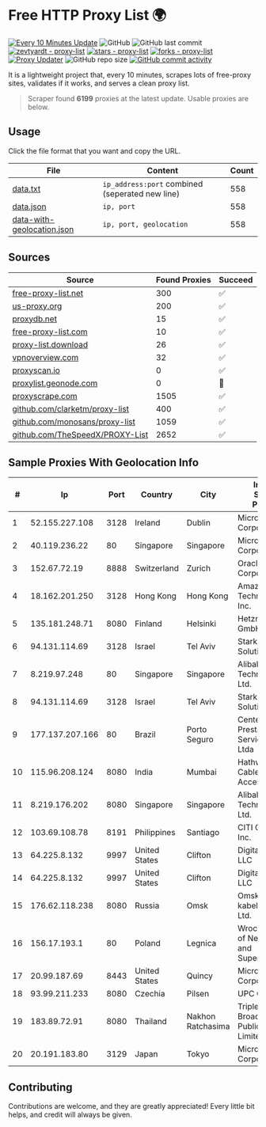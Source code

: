 
# Free HTTP Proxy List 🌍

[![Every 10 Minutes Update](https://github.com/mertguvencli/http-proxy-list/actions/workflows/main.yml/badge.svg?branch=main)](https://github.com/mertguvencli/http-proxy-list/actions/workflows/main.yml)
![GitHub](https://img.shields.io/github/license/mertguvencli/http-proxy-list)
![GitHub last commit](https://img.shields.io/github/last-commit/mertguvencli/http-proxy-list)
[![zevtyardt - proxy-list](https://img.shields.io/static/v1?label=zevtyardt&message=proxy-list&color=blue&logo=github)](https://github.com/zevtyardt/proxy-list "Go to GitHub repo")
[![stars - proxy-list](https://img.shields.io/github/stars/zevtyardt/proxy-list?style=social)](https://github.com/zevtyardt/proxy-list)
[![forks - proxy-list](https://img.shields.io/github/forks/zevtyardt/proxy-list?style=social)](https://github.com/zevtyardt/proxy-list)
[![Proxy Updater](https://github.com/zevtyardt/proxy-list/workflows/Proxy%20Updater/badge.svg)](https://github.com/zevtyardt/proxy-list/actions?query=workflow:"Proxy+Updater")
![GitHub repo size](https://img.shields.io/github/repo-size/zevtyardt/proxy-list)
[![GitHub commit activity](https://img.shields.io/github/commit-activity/m/zevtyardt/proxy-list?logo=commits)](https://github.com/zevtyardt/proxy-list/commits/main)

It is a lightweight project that, every 10 minutes, scrapes lots of free-proxy sites, validates if it works, and serves a clean proxy list.

> Scraper found **6199** proxies at the latest update. Usable proxies are below.

## Usage

Click the file format that you want and copy the URL.

|File|Content|Count|
|----|-------|-----|
|[data.txt](https://raw.githubusercontent.com/mertguvencli/http-proxy-list/main/proxy-list/data.txt)|`ip_address:port` combined (seperated new line)|558|
|[data.json](https://raw.githubusercontent.com/mertguvencli/http-proxy-list/main/proxy-list/data.json)|`ip, port`|558|
|[data-with-geolocation.json](https://raw.githubusercontent.com/mertguvencli/http-proxy-list/main/proxy-list/data-with-geolocation.json)|`ip, port, geolocation`|558|

## Sources

|Source|Found Proxies|Succeed|
|------|-------------|-------|
|[free-proxy-list.net](https://free-proxy-list.net)|300|✅|
|[us-proxy.org](https://www.us-proxy.org)|200|✅|
|[proxydb.net](http://proxydb.net)|15|✅|
|[free-proxy-list.com](https://free-proxy-list.com/?page=&port=&type%5B%5D=http&type%5B%5D=https&up_time=0&search=Search)|10|✅|
|[proxy-list.download](https://www.proxy-list.download/HTTP)|26|✅|
|[vpnoverview.com](https://vpnoverview.com/privacy/anonymous-browsing/free-proxy-servers)|32|✅|
|[proxyscan.io](https://www.proxyscan.io)|0|✅|
|[proxylist.geonode.com](https://proxylist.geonode.com/api/proxy-list?limit=300&page=1&sort_by=lastChecked&sort_type=desc&protocols=http,https)|0|🚫|
|[proxyscrape.com](https://api.proxyscrape.com/v2/?request=displayproxies&protocol=http&timeout=10000&country=all&ssl=all&anonymity=all)|1505|✅|
|[github.com/clarketm/proxy-list](https://raw.githubusercontent.com/clarketm/proxy-list/master/proxy-list-raw.txt)|400|✅|
|[github.com/monosans/proxy-list](https://raw.githubusercontent.com/monosans/proxy-list/main/proxies/http.txt)|1059|✅|
|[github.com/TheSpeedX/PROXY-List](https://raw.githubusercontent.com/TheSpeedX/PROXY-List/master/http.txt)|2652|✅|


## Sample Proxies With Geolocation Info

|#|Ip|Port|Country|City|Internet Service Provider|
|-|--|----|-------|----|-------------------------|
|1|52.155.227.108|3128|Ireland|Dublin|Microsoft Corporation|
|2|40.119.236.22|80|Singapore|Singapore|Microsoft Corporation|
|3|152.67.72.19|8888|Switzerland|Zurich|Oracle Corporation|
|4|18.162.201.250|3128|Hong Kong|Hong Kong|Amazon Technologies Inc.|
|5|135.181.248.71|8080|Finland|Helsinki|Hetzner Online GmbH|
|6|94.131.114.69|3128|Israel|Tel Aviv|Stark Industries Solutions LTD|
|7|8.219.97.248|80|Singapore|Singapore|Alibaba (US) Technology Co., Ltd.|
|8|94.131.114.69|3128|Israel|Tel Aviv|Stark Industries Solutions LTD|
|9|177.137.207.166|80|Brazil|Porto Seguro|Center Prestadora Serviços S/C Ltda|
|10|115.96.208.124|8080|India|Mumbai|Hathway IP over Cable Internet Access|
|11|8.219.176.202|8080|Singapore|Singapore|Alibaba (US) Technology Co., Ltd.|
|12|103.69.108.78|8191|Philippines|Santiago|CITI Cableworld Inc.|
|13|64.225.8.132|9997|United States|Clifton|DigitalOcean, LLC|
|14|64.225.8.132|9997|United States|Clifton|DigitalOcean, LLC|
|15|176.62.118.238|8080|Russia|Omsk|Omskie kabelnye seti Ltd.|
|16|156.17.193.1|80|Poland|Legnica|Wroclaw Centre of Networking and Supercomputing|
|17|20.99.187.69|8443|United States|Quincy|Microsoft Corporation|
|18|93.99.211.233|8080|Czechia|Pilsen|UPC Czech|
|19|183.89.72.91|8080|Thailand|Nakhon Ratchasima|Triple T Broadband Public Company Limited|
|20|20.191.183.80|3129|Japan|Tokyo|Microsoft Corporation|



## Contributing

Contributions are welcome, and they are greatly appreciated! Every
little bit helps, and credit will always be given.

